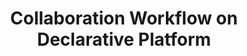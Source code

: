---
pricing: true
topsubtitle: 
title: Collaboration Workflow on Declarative Platform
tagline: Clone and import public libraries, reuse and customize everything effectively and efficiently. Start with a free Starter and upgrade later if you need more. 

cards:
    - package: Starter
      price: $199
      badge: per user / year
      tagline: For developer team and freelancers, who want building and sharing
      features:
                -  Public Projects
                -  Public Libraries
                -  CUI Components
                -  Single Language
                -  Hosting Backoffice
                -  Basic NLU Model
                -  Limited Integration
                -  Community Support
      footertagline: Free projects are paused after 1 week of inactivity
      buttonText: Add Starter Plan
      link: /guide/

    - package: Team
      price: $399 
      badge: per user / year
      tagline: For growing teams and agencies who want stronger permissions
      features:
                - 'Everything included in Starter and:'
                - Collaboration Workflow
                - Private Projects
                - Multi Language
                - Omni Channel
                - Hosting Support
                - Private Deployed
                - Advanced NLU Model
      footertagline: Free projects are paused after 1 week of inactivity
      buttonText: Add Team Plan
      link: /guide/

    - package: Case Based
      price: Custom
      badge: 
      tagline: Bring enterprise-level security, compliance and flexible deployment
      features:
                - 'Everything included in Team and: '
                - Different mode NLU Model
                - Remove OpenCUI Branding
                - Custom Integrations
                - Advanced security, performance and customer success
      footertagline: Free projects are paused after 1 week of inactivity
      buttonText: Contact Us
      link: /guide/
---